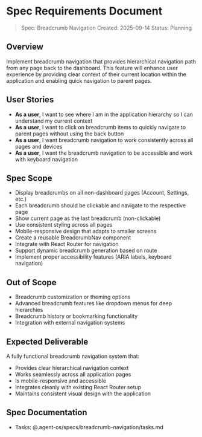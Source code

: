 # Spec Requirements Document

> Spec: Breadcrumb Navigation
> Created: 2025-09-14
> Status: Planning

## Overview

Implement breadcrumb navigation that provides hierarchical navigation path from any page back to the dashboard. This feature will enhance user experience by providing clear context of their current location within the application and enabling quick navigation to parent pages.

## User Stories

- **As a user**, I want to see where I am in the application hierarchy so I can understand my current context
- **As a user**, I want to click on breadcrumb items to quickly navigate to parent pages without using the back button
- **As a user**, I want breadcrumb navigation to work consistently across all pages and devices
- **As a user**, I want the breadcrumb navigation to be accessible and work with keyboard navigation

## Spec Scope

- Display breadcrumbs on all non-dashboard pages (Account, Settings, etc.)
- Each breadcrumb should be clickable and navigate to the respective page
- Show current page as the last breadcrumb (non-clickable)
- Use consistent styling across all pages
- Mobile-responsive design that adapts to smaller screens
- Create a reusable BreadcrumbNav component
- Integrate with React Router for navigation
- Support dynamic breadcrumb generation based on route
- Implement proper accessibility features (ARIA labels, keyboard navigation)

## Out of Scope

- Breadcrumb customization or theming options
- Advanced breadcrumb features like dropdown menus for deep hierarchies
- Breadcrumb history or bookmarking functionality
- Integration with external navigation systems

## Expected Deliverable

A fully functional breadcrumb navigation system that:
- Provides clear hierarchical navigation context
- Works seamlessly across all application pages
- Is mobile-responsive and accessible
- Integrates cleanly with existing React Router setup
- Maintains consistent visual design with the application

## Spec Documentation

- Tasks: @.agent-os/specs/breadcrumb-navigation/tasks.md